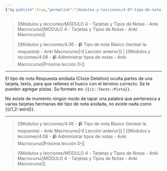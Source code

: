 ```yaml
---
{"dg-publish":true,"permalink":"/modulos-y-lecciones/4-07-tipo-de-nota-respuesta-anidada-cloze-deletion-anki-macrocurso/","noteIcon":"","updated":"2024-05-22T14:06:26.272+02:00"}
---
```



> [[Módulos y lecciones/MÓDULO 4 - Tarjetas y Tipos de Notas - Anki Macrocurso\|MÓDULO 4 - Tarjetas y Tipos de Notas - Anki Macrocurso]]

> [[Módulos y lecciones/4.06 - 📹 Tipo de nota Básico (teclear la respuesta) - Anki Macrocurso\|◁ Lección anterior]] | [[Módulos y lecciones/4.08 - 📹 Adiministrar tipos de notas - Anki Macrocurso\|Próxima lección ▷]]

---

El tipo de nota Respuesta anidada (Cloze Deletion) oculta partes de una tarjeta, texto, para que rellenes el hueco con el término correcto. Se le pueden agregar pistas. Su formato es: `{{c1::Texto::Pista}}`.

No existe de momento ningún modo de tapar una palabra que pertenezca a varias tarjetas hermanas del tipo de nota anidada, no existe nada como {{c1,2::word}}.

---

> [[Módulos y lecciones/4.06 - 📹 Tipo de nota Básico (teclear la respuesta) - Anki Macrocurso\|◁ Lección anterior]] | [[Módulos y lecciones/4.08 - 📹 Adiministrar tipos de notas - Anki Macrocurso\|Próxima lección ▷]]

> [[Módulos y lecciones/MÓDULO 4 - Tarjetas y Tipos de Notas - Anki Macrocurso\|MÓDULO 4 - Tarjetas y Tipos de Notas - Anki Macrocurso]]